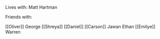 Lives with:
Matt Hartman


Friends with:

[[Oliver]]
George
[[Shreya]]
[[Daniel]]
[[Carson]]
Jawan
Ethan
[[Emilye]]
Warren
